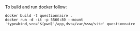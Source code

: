 
To build and run docker follow:
```
docker build -t questionnaire .
docker run -d -it -p 5560:80 --mount 'type=bind,src='$(pwd)'/app,dst=/var/www/site' questionnaire
```
